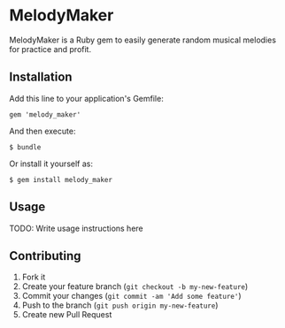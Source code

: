 # MelodyMaker

MelodyMaker is a Ruby gem to easily generate random musical melodies for practice and profit.

## Installation

Add this line to your application's Gemfile:

    gem 'melody_maker'

And then execute:

    $ bundle

Or install it yourself as:

    $ gem install melody_maker

## Usage

TODO: Write usage instructions here

## Contributing

1. Fork it
2. Create your feature branch (`git checkout -b my-new-feature`)
3. Commit your changes (`git commit -am 'Add some feature'`)
4. Push to the branch (`git push origin my-new-feature`)
5. Create new Pull Request

